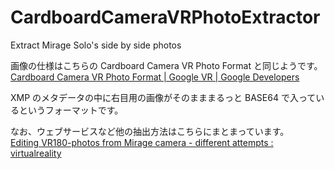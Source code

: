 # CardboardCameraVRPhotoExtractor
Extract Mirage Solo's side by side photos

画像の仕様はこちらの Cardboard Camera VR Photo Format と同じようです。  
[Cardboard Camera VR Photo Format  \|  Google VR  \|  Google Developers](https://developers.google.com/vr/reference/cardboard-camera-vr-photo-format)

XMP のメタデータの中に右目用の画像がそのまままるっと BASE64 で入っているというフォーマットです。

なお、ウェブサービスなど他の抽出方法はこちらにまとまっています。  
[Editing VR180\-photos from Mirage camera \- different attempts : virtualreality](https://www.reddit.com/r/virtualreality/comments/8w9qch/editing_vr180photos_from_mirage_camera_different/)

